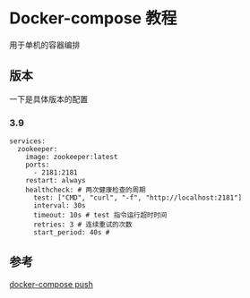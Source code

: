 # Docker-compose 教程

用于单机的容器编排

## 版本

一下是具体版本的配置

### 3.9

```
services:
  zookeeper:
    image: zookeeper:latest
    ports:
      - 2181:2181
    restart: always
    healthcheck: # 两次健康检查的周期
      test: ["CMD", "curl", "-f", "http://localhost:2181"]
      interval: 30s
      timeout: 10s # test 指令运行超时时间
      retries: 3 # 连续重试的次数
      start_period: 40s # 
```



## 参考

[docker-compose push](https://docs.docker.com/compose/reference/push/)

